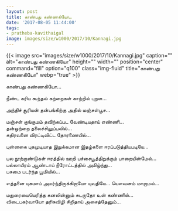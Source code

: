 ```yaml
---
layout: post
title: காண்பது கண்ணகியோ…
date: '2017-08-05 11:44:00'
tags:
- pratheba-kavithaigal
image: images/size/w1000/2017/10/Kannagi.jpg
---
```


{{< image src="images/size/w1000/2017/10/Kannagi.jpg" caption="" alt="காண்பது கண்ணகியோ" height="" width="" position="center" command="fill" option="q100" class="img-fluid" title="காண்பது கண்ணகியோ"  webp="true"  >}}

காண்பது கண்ணகியோ…

நீண்ட கரிய கூந்தல் கற்றைகள் காற்றில் புறள…  

அந்திச் சூரியன் தன்பங்கிற்கு அதில் மஞ்சள்பூச…  

மஞ்சள் குங்குமம் தவிற்கப்பட வேண்டியதாய் எண்ணி…  
தன்ஒற்றை தலைச்சிலுப்பலில்…  
கதிரவனை விரட்டிவிட்ட தோரணையில்…  

புன்னகை புகமுடியாத இறுக்கமான இதழ்களை ஈரப்படுத்தியபடியே…  

பல நூற்றாண்டுகள் ஈரத்தில் ஊறி பச்சைபூத்திறுக்கும் பாறையின்மேல்…  
பல்லாயிரம் ஆண்டாய் நீரோட்டத்தில் அமிழ்ந்து…  
பசுமை படர்ந்த பூமியில்…  

எத்தனை யுகமாய் அமர்ந்திருக்கிறாயோ யுவதியே… யௌவனம் மாறாமல்…  

மதுரையையெரித்த கனலின்னும் சுடருதோ உன் கண்ணில்…  
விடைபகர்வாயோ தரிசுவிழி சிறிதாய் அசைத்தேனும்…